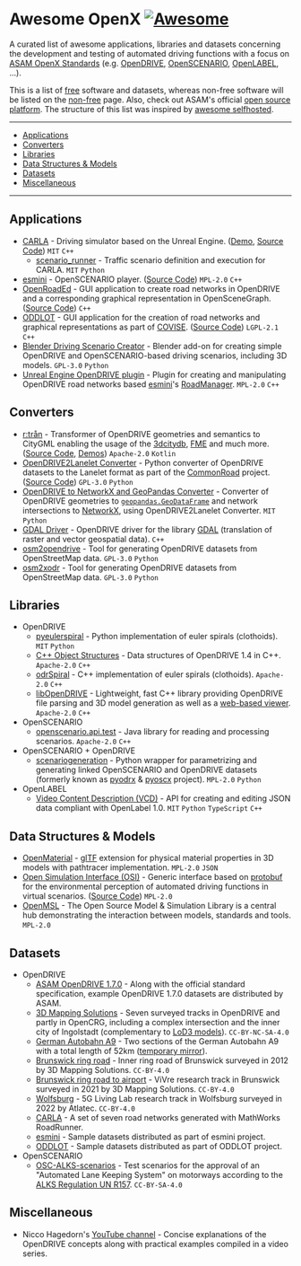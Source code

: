 # Awesome OpenX [![Awesome](https://awesome.re/badge-flat2.svg)](https://awesome.re)

A curated list of awesome applications, libraries and datasets concerning the development and testing of automated driving functions with a focus on [ASAM OpenX Standards](https://www.asam.net/standards/) (e.g. [OpenDRIVE](https://www.asam.net/standards/detail/opendrive/), [OpenSCENARIO](https://www.asam.net/standards/detail/openscenario/), [OpenLABEL](https://www.asam.net/standards/detail/openlabel/), ...).

This is a list of [free](https://en.wikipedia.org/wiki/Free_software) software and datasets, whereas non-free software will be listed on the [non-free](non-free.md) page.
Also, check out ASAM's official [open source platform](https://github.com/asam-oss).
The structure of this list was inspired by [awesome selfhosted](https://github.com/awesome-selfhosted/awesome-selfhosted).

--------------------

- [Applications](#applications)
- [Converters](#converters)
- [Libraries](#libraries)
- [Data Structures & Models](#data-structures--models)
- [Datasets](#datasets)
- [Miscellaneous](#miscellaneous)

--------------------

## Applications

- [CARLA](https://carla.org/) - Driving simulator based on the Unreal Engine. ([Demo](https://www.youtube.com/watch?v=7jej46ALVRE), [Source Code](https://github.com/carla-simulator/carla)) `MIT` `C++`
  - [scenario_runner](https://github.com/carla-simulator/scenario_runner) - Traffic scenario definition and execution for CARLA. `MIT` `Python`
- [esmini](https://github.com/esmini/esmini) - OpenSCENARIO player. ([Source Code](https://github.com/esmini/esmini)) `MPL-2.0` `C++`
- [OpenRoadEd](https://github.com/fhwedel-hoe/OpenRoadEd) - GUI application to create road networks in OpenDRIVE and a corresponding graphical representation in OpenSceneGraph. ([Source Code](https://github.com/fhwedel-hoe/OpenRoadEd)) `C++`
- [ODDLOT](https://www.hlrs.de/solutions-services/service-portfolio/visualization/driving-simulator/oddlot/) - GUI application for the creation of road networks and graphical representations as part of [COVISE](https://www.hlrs.de/covise/). ([Source Code](https://github.com/hlrs-vis/covise/tree/master/src/OpenCOVER/DrivingSim/oddlot)) `LGPL-2.1` `C++`
- [Blender Driving Scenario Creator](https://github.com/johschmitz/blender-driving-scenario-creator) - Blender add-on for creating simple OpenDRIVE and OpenSCENARIO-based driving scenarios, including 3D models. `GPL-3.0` `Python`
- [Unreal Engine OpenDRIVE plugin](https://github.com/brifsttar/OpenDRIVE) - Plugin for creating and manipulating OpenDRIVE road networks based [esmini](https://github.com/esmini/esmini)'s [RoadManager](https://github.com/esmini/esmini/tree/master/EnvironmentSimulator/Modules/RoadManager). `MPL-2.0` `C++`

## Converters

- [r:trån](https://rtron.io) - Transformer of OpenDRIVE geometries and semantics to CityGML enabling the usage of the [3dcitydb](https://github.com/3dcitydb/3dcitydb), [FME](https://www.safe.com/fme/) and much more. ([Source Code](https://github.com/tum-gis/rtron), [Demos](https://rtron.io)) `Apache-2.0` `Kotlin`
- [OpenDRIVE2Lanelet Converter](https://commonroad.in.tum.de/opendrive_lanelet_converter) - Python converter of OpenDRIVE datasets to the Lanelet format as part of the [CommonRoad](https://commonroad.in.tum.de) project. ([Source Code](https://gitlab.lrz.de/tum-cps/opendrive2lanelet/-/tree/master)) `GPL-3.0` `Python`
- [OpenDRIVE to NetworkX and GeoPandas Converter](https://github.com/larsklitzke/xodr2nxgpd/) - Converter of OpenDRIVE geometries to [`geopandas.GeoDataFrame`](https://geopandas.org/en/stable/docs/reference/api/geopandas.GeoDataFrame.html) and network intersections to [NetworkX](https://networkx.org/), using OpenDRIVE2Lanelet Converter. `MIT` `Python`
- [GDAL Driver](https://dlr-ts.github.io/gdal-opendrive-how-to/) - OpenDRIVE driver for the library [GDAL](https://gdal.org) (translation of raster and vector geospatial data). `C++`
- [osm2opendrive](https://github.com/CWGran/osm2opendrive) - Tool for generating OpenDRIVE datasets from OpenStreetMap data. `GPL-3.0` `Python`
- [osm2xodr](https://github.com/JHMeusener/osm2xodr) - Tool for generating OpenDRIVE datasets from OpenStreetMap data. `GPL-3.0` `Python`

## Libraries

- OpenDRIVE
  - [pyeulerspiral](https://github.com/stefan-urban/pyeulerspiral) - Python implementation of euler spirals (clothoids). `MIT` `Python`
  - [C++ Object Structures](https://github.com/DLR-TS/xodr) - Data structures of OpenDRIVE 1.4 in C++. `Apache-2.0` `C++`
  - [odrSpiral](https://github.com/DLR-TS/odrSpiral) - C++ implementation of euler spirals (clothoids). `Apache-2.0` `C++`
  - [libOpenDRIVE](https://github.com/grepthat/libOpenDRIVE) - Lightweight, fast C++ library providing OpenDRIVE file parsing and 3D model generation as well as a [web-based viewer](https://odrviewer.io/). `Apache-2.0` `C++`
- OpenSCENARIO
  - [openscenario.api.test](https://github.com/RA-Consulting-GmbH/openscenario.api.test) - Java library for reading and processing scenarios. `Apache-2.0` `C++`
- OpenSCENARIO + OpenDRIVE
  - [scenariogeneration](https://github.com/pyoscx/scenariogeneration) - Python wrapper for parametrizing and generating linked OpenSCENARIO and OpenDRIVE datasets (formerly known as [pyodrx](https://github.com/pyoscx/pyodrx) & [pyoscx](https://github.com/pyoscx/pyoscx) project). `MPL-2.0` `Python`
- OpenLABEL
  - [Video Content Description (VCD)](https://github.com/Vicomtech/video-content-description-VCD) - API for creating and editing JSON data compliant with OpenLabel 1.0. `MIT` `Python` `TypeScript` `C++`

## Data Structures & Models

- [OpenMaterial](https://github.com/LudwigFriedmann/OpenMaterial) - [glTF](https://github.com/KhronosGroup/glTF) extension for physical material properties in 3D models with pathtracer implementation. `MPL-2.0` `JSON`
- [Open Simulation Interface (OSI)](https://opensimulationinterface.github.io/osi-documentation/) - Generic interface based on [protobuf](https://github.com/protocolbuffers/protobuf) for the environmental perception of automated driving functions in virtual scenarios. ([Source Code](https://github.com/OpenSimulationInterface/open-simulation-interface)) `MPL-2.0`
- [OpenMSL](https://github.com/openmsl) - The Open Source Model & Simulation Library is a central hub demonstrating the interaction between models, standards and tools. `MPL-2.0`

## Datasets

- OpenDRIVE
  - [ASAM OpenDRIVE 1.7.0](https://www.asam.net/standards/detail/opendrive/) - Along with the official standard specification, example OpenDRIVE 1.7.0 datasets are distributed by ASAM.
  - [3D Mapping Solutions](https://www.3d-mapping.de/en/customer-area/) - Seven surveyed tracks in OpenDRIVE and partly in OpenCRG, including a complex intersection and the inner city of Ingolstadt (complementary to [LoD3 models](https://github.com/savenow/lod3-road-space-models)). `CC-BY-NC-SA-4.0`
  - [German Autobahn A9](https://mobilithek.info/offers/573178449617657856) - Two sections of the German Autobahn A9 with a total length of 52km ([temporary mirror](https://github.com/tum-gis/opendrive-testfeld-a9)).
  - [Brunswick ring road](https://zenodo.org/record/4043193) - Inner ring road of Brunswick surveyed in 2012 by 3D Mapping Solutions. `CC-BY-4.0`
  - [Brunswick ring road to airport](https://zenodo.org/record/7071846) - ViVre research track in Brunswick surveyed in 2021 by 3D Mapping Solutions. `CC-BY-4.0`
  - [Wolfsburg](https://zenodo.org/record/7072631) - 5G Living Lab research track in Wolfsburg surveyed in 2022 by Atlatec. `CC-BY-4.0`
  - [CARLA](https://github.com/carla-simulator/opendrive-test-files) - A set of seven road networks generated with MathWorks RoadRunner.
  - [esmini](https://github.com/esmini/esmini/tree/master/resources/xodr) - Sample datasets distributed as part of esmini project.
  - [ODDLOT](https://github.com/hlrs-vis/covise/tree/master/src/OpenCOVER/DrivingSim/oddlot/samples) - Sample datasets distributed as part of ODDLOT project.
- OpenSCENARIO
  - [OSC-ALKS-scenarios](https://github.com/asam-oss/OSC-ALKS-scenarios) - Test scenarios for the approval of an "Automated Lane Keeping System" on motorways according to the [ALKS Regulation UN R157](https://undocs.org/ECE/TRANS/WP.29/2020/81). `CC-BY-SA-4.0`

## Miscellaneous

- Nicco Hagedorn's [YouTube channel](https://www.youtube.com/watch?v=2pX2dJL0Jnc&list=PLUv2R7fQV7GVLgrCzrtyAnLUzdtjYx9N9&index=6) - Concise explanations of the OpenDRIVE concepts along with practical examples compiled in a video series.
